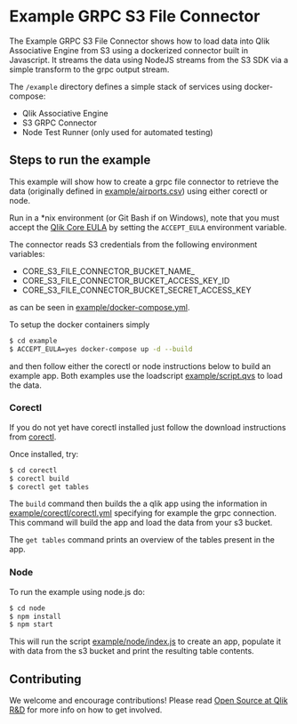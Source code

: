# Example GRPC S3 File Connector

The Example GRPC S3 File Connector shows how to load data into Qlik Associative Engine from S3 using a
dockerized connector built in Javascript. It streams the data using NodeJS streams from the S3 SDK via a simple transform to the grpc output stream.

The `/example` directory defines a simple stack of services using docker-compose:
* Qlik Associative Engine
* S3 GRPC Connector
* Node Test Runner (only used for automated testing)

## Steps to run the example

This example will show how to create a grpc file connector to retrieve the data (originally defined in [example/airports.csv](example/airports.csv))
using either corectl or node.

Run in a \*nix environment (or Git Bash if on Windows), note that you must accept the
[Qlik Core EULA](https://core.qlik.com/eula/) by setting the `ACCEPT_EULA` environment variable.

The connector reads S3 credentials from the following environment variables:
* CORE_S3_FILE_CONNECTOR_BUCKET_NAME_
* CORE_S3_FILE_CONNECTOR_BUCKET_ACCESS_KEY_ID
* CORE_S3_FILE_CONNECTOR_BUCKET_SECRET_ACCESS_KEY

as can be seen in [example/docker-compose.yml](example/docker-compose.yml).


To setup the docker containers simply
```bash
$ cd example
$ ACCEPT_EULA=yes docker-compose up -d --build
```
and then follow either the corectl or node instructions below to build an example app.
Both examples use the loadscript [example/script.qvs](example/script.qvs) to load the data.

### Corectl

If you do not yet have corectl installed just follow the download instructions from [corectl](https://github.com/qlik-oss/corectl).

Once installed, try:

```bash
$ cd corectl
$ corectl build
$ corectl get tables
```
The `build` command then builds the a qlik app using the information in [example/corectl/corectl.yml](example/corectl/corectl.yml)
specifying for example the grpc connection. This command will build the app and load the data from your s3 bucket.

The `get tables` command prints an overview of the tables present in the app.

### Node

To run the example using node.js do:

```bash
$ cd node
$ npm install
$ npm start
```

This will run the script [example/node/index.js](example/node/index.js) to create an app, populate it with data from the s3 bucket and print the resulting table contents.

## Contributing

We welcome and encourage contributions! Please read [Open Source at Qlik R&D](https://github.com/qlik-oss/open-source) for more info on how to get involved.

